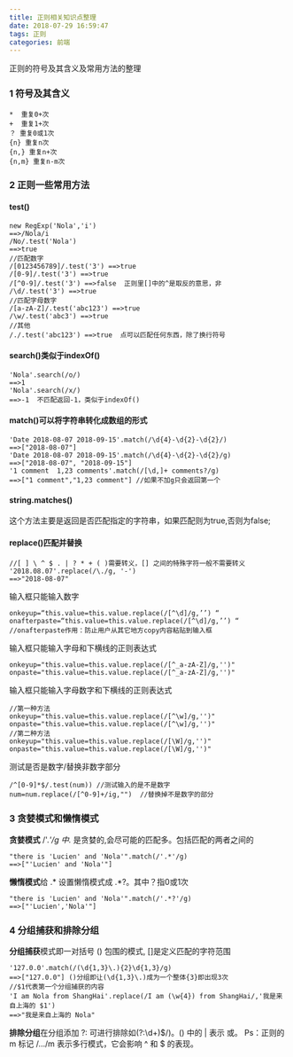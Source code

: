 ```yaml
---
title: 正则相关知识点整理
date: 2018-07-29 16:59:47
tags: 正则
categories: 前端
---
```


正则的符号及其含义及常用方法的整理
<escape><!-- more --></escape>
### 1  符号及其含义
```
*  重复0+次
+  重复1+次
？ 重复0或1次
{n} 重复n次
{n,} 重复n+次
{n,m} 重复n-m次
```

### 2  正则一些常用方法
#### test()
```
new RegExp('Nola','i') 
==>/Nola/i
/No/.test('Nola') 
==>true
//匹配数字
/[0123456789]/.test('3') ==>true
/[0-9]/.test('3') ==>true
/[^0-9]/.test('3') ==>false  正则里[]中的^是取反的意思，非
/\d/.test('3') ==>true
//匹配字母数字
/[a-zA-Z]/.test('abc123') ==>true
/\w/.test('abc3') ==>true
//其他
/./.test('abc123') ==>true  点可以匹配任何东西，除了换行符号
```

#### search()类似于indexOf()
```
'Nola'.search(/o/) 
==>1
'Nola'.search(/x/) 
==>-1  不匹配返回-1，类似于indexOf()
```

#### match()可以将字符串转化成数组的形式
```
'Date 2018-08-07 2018-09-15'.match(/\d{4}-\d{2}-\d{2}/)
==>["2018-08-07"]
'Date 2018-08-07 2018-09-15'.match(/\d{4}-\d{2}-\d{2}/g)
==>["2018-08-07", "2018-09-15"]
'1 comment  1,23 comments'.match(/[\d,]+ comments?/g)
==>["1 comment","1,23 comment"] //如果不加g只会返回第一个
```

#### string.matches()
这个方法主要是返回是否匹配指定的字符串，如果匹配则为true,否则为false;

#### replace()匹配并替换
```
//[ ] \ ^ $ . | ? * + ( )需要转义，[] 之间的特殊字符一般不需要转义
'2018.08.07'.replace(/\./g, '-')
==>"2018-08-07"
```
输入框只能输入数字
```
onkeyup=“this.value=this.value.replace(/[^\d]/g,’’) “ onafterpaste=“this.value=this.value.replace(/[^\d]/g,’’) “
//onafterpaste作用：防止用户从其它地方copy内容粘贴到输入框
```
输入框只能输入字母和下横线的正则表达式
```
onkeyup="this.value=this.value.replace(/[^_a-zA-Z]/g,'')" onpaste="this.value=this.value.replace(/[^_a-zA-Z]/g,'')"
```
输入框只能输入字母数字和下横线的正则表达式 
```
//第一种方法
onkeyup="this.value=this.value.replace(/[^\w]/g,'')" onpaste="this.value=this.value.replace(/[^\w]/g,'')"
//第二种方法
onkeyup="this.value=this.value.replace(/[\W]/g,'')" onpaste="this.value=this.value.replace(/[\W]/g,'')"
```
测试是否是数字/替换非数字部分
```
/^[0-9]*$/.test(num)) //测试输入的是不是数字
num=num.replace(/[^0-9]+/ig,"")  //替换掉不是数字的部分
```

### 3  贪婪模式和懒惰模式
**贪婪模式**  /'.*'/g 中.* 是贪婪的,会尽可能的匹配多。包括匹配的两者之间的
```
"there is 'Lucien' and 'Nola'".match(/'.*'/g)
==>["'Lucien' and 'Nola'"]
```
**懒惰模式**给  .* 设置懒惰模式成 .*?。其中？指0或1次
```
"there is 'Lucien' and 'Nola'".match(/'.*?'/g)
==>["'Lucien','Nola'"]
```

### 4  分组捕获和排除分组
**分组捕获**模式即一对括号 () 包围的模式, []是定义匹配的字符范围
```
'127.0.0'.match(/(\d{1,3}\.){2}\d{1,3}/g)
==>["127.0.0"] ()分组即让(\d{1,3}\.)成为一个整体{3}即出现3次
//$1代表第一个分组捕获的内容
'I am Nola from ShangHai'.replace(/I am (\w{4}) from ShangHai/,'我是来自上海的 $1')
==>"我是来自上海的 Nola"
```
**排除分组**在分组添加 ?: 可进行排除如(?:\d+)$/)。() 中的 | 表示 或。	
Ps：正则的 m 标记 /…/m 表示多行模式，它会影响 ^ 和 $ 的表现。




